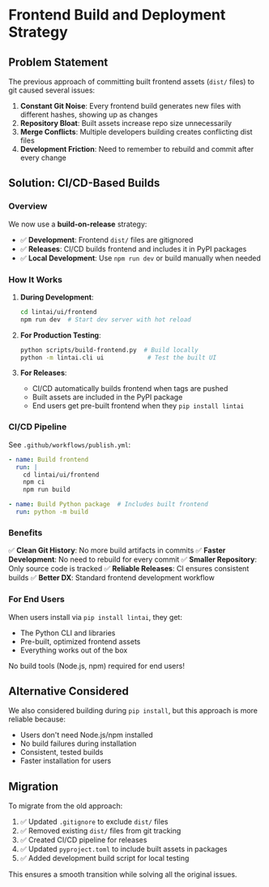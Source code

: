 # Frontend Build and Deployment Strategy

## Problem Statement

The previous approach of committing built frontend assets (`dist/` files) to git caused several issues:

1. **Constant Git Noise**: Every frontend build generates new files with different hashes, showing up as changes
2. **Repository Bloat**: Built assets increase repo size unnecessarily
3. **Merge Conflicts**: Multiple developers building creates conflicting dist files
4. **Development Friction**: Need to remember to rebuild and commit after every change

## Solution: CI/CD-Based Builds

### Overview

We now use a **build-on-release** strategy:

- ✅ **Development**: Frontend `dist/` files are gitignored
- ✅ **Releases**: CI/CD builds frontend and includes it in PyPI packages
- ✅ **Local Development**: Use `npm run dev` or build manually when needed

### How It Works

1. **During Development**:

   ```bash
   cd lintai/ui/frontend
   npm run dev  # Start dev server with hot reload
   ```

2. **For Production Testing**:

   ```bash
   python scripts/build-frontend.py  # Build locally
   python -m lintai.cli ui            # Test the built UI
   ```

3. **For Releases**:
   - CI/CD automatically builds frontend when tags are pushed
   - Built assets are included in the PyPI package
   - End users get pre-built frontend when they `pip install lintai`

### CI/CD Pipeline

See `.github/workflows/publish.yml`:

```yaml
- name: Build frontend
  run: |
    cd lintai/ui/frontend
    npm ci
    npm run build

- name: Build Python package  # Includes built frontend
  run: python -m build
```

### Benefits

✅ **Clean Git History**: No more build artifacts in commits
✅ **Faster Development**: No need to rebuild for every commit
✅ **Smaller Repository**: Only source code is tracked
✅ **Reliable Releases**: CI ensures consistent builds
✅ **Better DX**: Standard frontend development workflow

### For End Users

When users install via `pip install lintai`, they get:

- The Python CLI and libraries
- Pre-built, optimized frontend assets
- Everything works out of the box

No build tools (Node.js, npm) required for end users!

## Alternative Considered

We also considered building during `pip install`, but this approach is more reliable because:

- Users don't need Node.js/npm installed
- No build failures during installation
- Consistent, tested builds
- Faster installation for users

## Migration

To migrate from the old approach:

1. ✅ Updated `.gitignore` to exclude `dist/` files
2. ✅ Removed existing `dist/` files from git tracking
3. ✅ Created CI/CD pipeline for releases
4. ✅ Updated `pyproject.toml` to include built assets in packages
5. ✅ Added development build script for local testing

This ensures a smooth transition while solving all the original issues.
